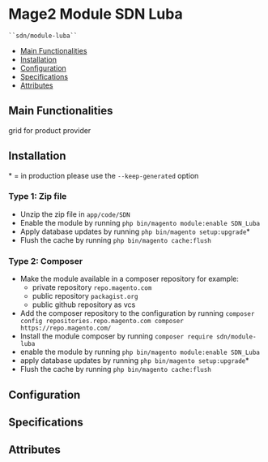 # Mage2 Module SDN Luba

    ``sdn/module-luba``

 - [Main Functionalities](#markdown-header-main-functionalities)
 - [Installation](#markdown-header-installation)
 - [Configuration](#markdown-header-configuration)
 - [Specifications](#markdown-header-specifications)
 - [Attributes](#markdown-header-attributes)


## Main Functionalities
grid for product provider

## Installation
\* = in production please use the `--keep-generated` option

### Type 1: Zip file

 - Unzip the zip file in `app/code/SDN`
 - Enable the module by running `php bin/magento module:enable SDN_Luba`
 - Apply database updates by running `php bin/magento setup:upgrade`\*
 - Flush the cache by running `php bin/magento cache:flush`

### Type 2: Composer

 - Make the module available in a composer repository for example:
    - private repository `repo.magento.com`
    - public repository `packagist.org`
    - public github repository as vcs
 - Add the composer repository to the configuration by running `composer config repositories.repo.magento.com composer https://repo.magento.com/`
 - Install the module composer by running `composer require sdn/module-luba`
 - enable the module by running `php bin/magento module:enable SDN_Luba`
 - apply database updates by running `php bin/magento setup:upgrade`\*
 - Flush the cache by running `php bin/magento cache:flush`


## Configuration




## Specifications




## Attributes



